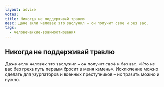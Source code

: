 ```yaml
---
layout: advice
votes:
title: Никогда не поддерживай травлю
desc: Даже если человек это заслужил – он получит своё и без вас.
tags:
  - человеческие-взаимоотношения
---
```


## Никогда не поддерживай травлю

Даже если человек это заслужил – он получит своё и без вас. «Кто из вас без греха путь первым бросит в меня камень». Исключение можно сделать для узурпаторов и военных преступников – их травить можно и нужно.
